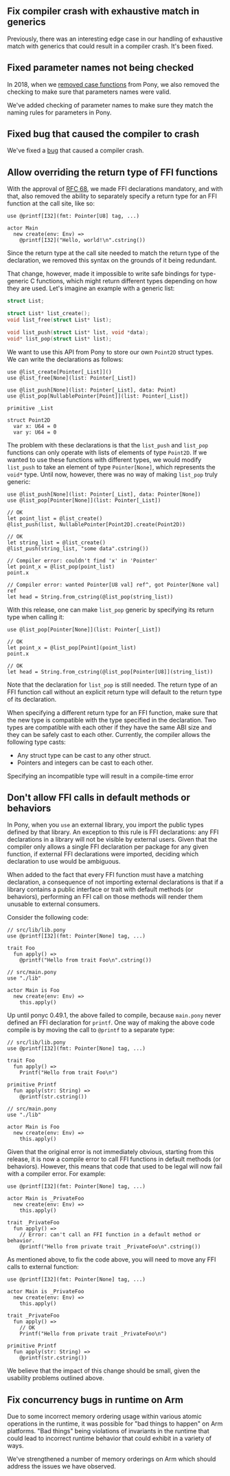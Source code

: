 ## Fix compiler crash with exhaustive match in generics

Previously, there was an interesting edge case in our handling of exhaustive match with generics that could result in a compiler crash. It's been fixed.

## Fixed parameter names not being checked

In 2018, when we [removed case functions](https://github.com/ponylang/ponyc/pull/2542) from Pony, we also removed the checking to make sure that parameters names were valid.

We've added checking of parameter names to make sure they match the naming rules for parameters in Pony.

## Fixed bug that caused the compiler to crash

We've fixed a [bug](https://github.com/ponylang/ponyc/issues/4059) that caused a compiler crash.

## Allow overriding the return type of FFI functions

With the approval of [RFC 68](https://github.com/ponylang/rfcs/pull/184), we made FFI declarations mandatory, and with that, also removed the ability to separately specify a return type for an FFI function at the call site, like so:

```pony
use @printf[I32](fmt: Pointer[U8] tag, ...)

actor Main
  new create(env: Env) =>
    @printf[I32]("Hello, world!\n".cstring())
```

Since the return type at the call site needed to match the return type of the declaration, we removed this syntax on the grounds of it being redundant.

That change, however, made it impossible to write safe bindings for type-generic C functions, which might return different types depending on how they are used. Let's imagine an example with a generic list:

```C
struct List;

struct List* list_create();
void list_free(struct List* list);

void list_push(struct List* list, void *data);
void* list_pop(struct List* list);
```

We want to use this API from Pony to store our own `Point2D` struct types. We can write the declarations as follows:

```pony
use @list_create[Pointer[_List]]()
use @list_free[None](list: Pointer[_List])

use @list_push[None](list: Pointer[_List], data: Point)
use @list_pop[NullablePointer[Point]](list: Pointer[_List])

primitive _List

struct Point2D
  var x: U64 = 0
  var y: U64 = 0
```

The problem with these declarations is that the `list_push` and `list_pop` functions can only operate with lists of elements of type `Point2D`. If we wanted to use these functions with different types, we would modify `list_push` to take an element of type `Pointer[None]`, which represents the `void*` type. Until now, however, there was no way of making `list_pop` truly generic:

```pony
use @list_push[None](list: Pointer[_List], data: Pointer[None])
use @list_pop[Pointer[None]](list: Pointer[_List])

// OK
let point_list = @list_create()
@list_push(list, NullablePointer[Point2D].create(Point2D))

// OK
let string_list = @list_create()
@list_push(string_list, "some data".cstring())

// Compiler error: couldn't find 'x' in 'Pointer'
let point_x = @list_pop(point_list)
point.x

// Compiler error: wanted Pointer[U8 val] ref^, got Pointer[None val] ref
let head = String.from_cstring(@list_pop(string_list))
```

With this release, one can make `list_pop` generic by specifying its return type when calling it:

```pony
use @list_pop[Pointer[None]](list: Pointer[_List])

// OK
let point_x = @list_pop[Point](point_list)
point.x

// OK
let head = String.from_cstring(@list_pop[Pointer[U8]](string_list))
```

Note that the declaration for `list_pop` is still needed. The return type of an FFI function call without an explicit return type will default to the return type of its declaration.

When specifying a different return type for an FFI function, make sure that the new type is compatible with the type specified in the declaration. Two types are compatible with each other if they have the same ABI size and they can be safely cast to each other. Currently, the compiler allows the following type casts:

- Any struct type can be cast to any other struct.
- Pointers and integers can be cast to each other.

Specifying an incompatible type will result in a compile-time error

## Don't allow FFI calls in default methods or behaviors

In Pony, when you `use` an external library, you import the public types defined by that library. An exception to this rule is FFI declarations: any FFI declarations in a library will not be visible by external users. Given that the compiler only allows a single FFI declaration per package for any given function, if external FFI declarations were imported, deciding which declaration to use would be ambiguous.

When added to the fact that every FFI function must have a matching declaration, a consequence of not importing external declarations is that if a library contains a public interface or trait with default methods (or behaviors), performing an FFI call on those methods will render them unusable to external consumers.

Consider the following code:

```pony
// src/lib/lib.pony
use @printf[I32](fmt: Pointer[None] tag, ...)

trait Foo
  fun apply() =>
    @printf("Hello from trait Foo\n".cstring())

// src/main.pony
use "./lib"

actor Main is Foo
  new create(env: Env) =>
    this.apply()
```

Up until ponyc 0.49.1, the above failed to compile, because `main.pony` never defined an FFI declaration for `printf`. One way of making the above code compile is by moving the call to `@printf` to a separate type:

```pony
// src/lib/lib.pony
use @printf[I32](fmt: Pointer[None] tag, ...)

trait Foo
  fun apply() =>
    Printf("Hello from trait Foo\n")

primitive Printf
  fun apply(str: String) =>
    @printf(str.cstring())

// src/main.pony
use "./lib"

actor Main is Foo
  new create(env: Env) =>
    this.apply()
```

Given that the original error is not immediately obvious, starting from this release, it is now a compile error to call FFI functions in default methods (or behaviors). However, this means that code that used to be legal will now fail with a compiler error. For example:

```pony
use @printf[I32](fmt: Pointer[None] tag, ...)

actor Main is _PrivateFoo
  new create(env: Env) =>
    this.apply()

trait _PrivateFoo
  fun apply() =>
    // Error: can't call an FFI function in a default method or behavior.
    @printf("Hello from private trait _PrivateFoo\n".cstring())
```

As mentioned above, to fix the code above, you will need to move any FFI calls to external function:

```pony
use @printf[I32](fmt: Pointer[None] tag, ...)

actor Main is _PrivateFoo
  new create(env: Env) =>
    this.apply()

trait _PrivateFoo
  fun apply() =>
    // OK
    Printf("Hello from private trait _PrivateFoo\n")

primitive Printf
  fun apply(str: String) =>
    @printf(str.cstring())
```

We believe that the impact of this change should be small, given the usability problems outlined above.

## Fix concurrency bugs in runtime on Arm

Due to some incorrect memory ordering usage within various atomic operations in the runtime, it was possible for "bad things to happen" on Arm platforms. "Bad things" being violations of invariants in the runtime that could lead to incorrect runtime behavior that could exhibit in a variety of ways.

We've strengthened a number of memory orderings on Arm which should address the issues we have observed.


